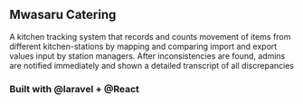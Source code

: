 

## Mwasaru Catering


A kitchen tracking system that records and counts movement of items from different kitchen-stations by mapping and comparing import and export values input by station managers. After inconsistencies are found, admins are notified immediately and shown a detailed transcript of all discrepancies

### Built with @laravel + @React

